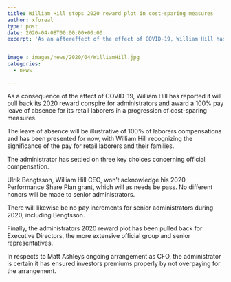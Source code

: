 ```yaml
---
title: William Hill stops 2020 reward plot in cost-sparing measures
author: xforeal 
type: post
date: 2020-04-08T00:00:00+00:00
excerpt: 'As an aftereffect of the effect of COVID-19, William Hill has declared it will pull back its 2020 reward conspire for officials and award a 100&amp;percnt; compensation leave of absence for its retail laborers in a progression of cost-sparing measures '


image : images/news/2020/04/WilliamHill.jpg
categories:
  - news

---
```

As a consequence of the effect of COVID-19, William Hill has reported it will pull back its 2020 reward conspire for administrators and award a 100&percnt; pay leave of absence for its retail laborers in a progression of cost-sparing measures. 

The leave of absence will be illustrative of 100&percnt; of laborers compensations and has been presented for now, with William Hill recognizing the significance of the pay for retail laborers and their families. 

The administrator has settled on three key choices concerning official compensation. 

Ulrik Bengtsson, William Hill CEO, won&#8217;t acknowledge his 2020 Performance Share Plan grant, which will as needs be pass. No different honors will be made to senior administrators. 

There will likewise be no pay increments for senior administrators during 2020, including Bengtsson. 

Finally, the administrators 2020 reward plot has been pulled back for Executive Directors, the more extensive official group and senior representatives. 

In respects to Matt Ashleys ongoing arrangement as CFO, the administrator is certain it has ensured investors premiums properly by not overpaying for the arrangement.